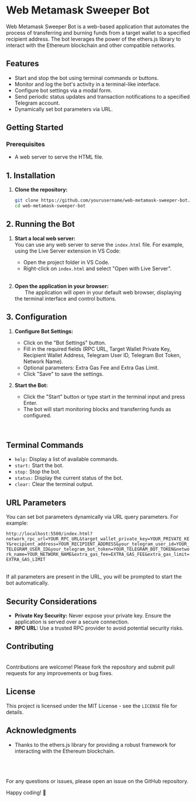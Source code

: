 # Web Metamask Sweeper Bot

Web Metamask Sweeper Bot is a web-based application that automates the process of transferring and burning funds from a target wallet to a specified recipient address. The bot leverages the power of the ethers.js library to interact with the Ethereum blockchain and other compatible networks.

## **Features**

- Start and stop the bot using terminal commands or buttons.
- Monitor and log the bot's activity in a terminal-like interface.
- Configure bot settings via a modal form.
- Send periodic status updates and transaction notifications to a specified Telegram account.
- Dynamically set bot parameters via URL.

## **Getting Started**

### Prerequisites

- A web server to serve the HTML file.

## 1. Installation

1. **Clone the repository:**
   ```bash
   git clone https://github.com/yourusername/web-metamask-sweeper-bot.git
   cd web-metamask-sweeper-bot
   ```

## 2. Running the Bot

1. **Start a local web server:**
    <br>
    You can use any web server to serve the `index.html` file. For example, using the Live Server extension in VS Code:

    - Open the project folder in VS Code.
    - Right-click on `index.html` and select "Open with Live Server".

    <br>
2. **Open the application in your browser:**
    <br>
     &nbsp;&nbsp;&nbsp;&nbsp;&nbsp;&nbsp;   The application will open in your default web browser, displaying the terminal interface and control buttons.

## 3. Configuration

1. **Configure Bot Settings:**

    - Click on the "Bot Settings" button.
    - Fill in the required fields (RPC URL, Target Wallet Private Key, Recipient Wallet Address, Telegram User ID, Telegram Bot Token, Network Name).
    - Optional parameters: Extra Gas Fee and Extra Gas Limit.
    - Click "Save" to save the settings.

1. **Start the Bot:**
    - Click the "Start" button or type start in the terminal input and press Enter.
    - The bot will start monitoring blocks and transferring funds as configured.

<br>

## Terminal Commands
- `help:` Display a list of available commands.
- `start:` Start the bot.
- `stop:` Stop the bot.
- `status:` Display the current status of the bot.
- `clear:` Clear the terminal output.

## URL Parameters
You can set bot parameters dynamically via URL query parameters. For example:

```http://localhost:5500/index.html?network_rpc_url=YOUR_RPC_URL&target_wallet_private_key=YOUR_PRIVATE_KEY&recipient_address=YOUR_RECIPIENT_ADDRESS&your_telegram_user_id=YOUR_TELEGRAM_USER_ID&your_telegram_bot_token=YOUR_TELEGRAM_BOT_TOKEN&network_name=YOUR_NETWORK_NAME&extra_gas_fee=EXTRA_GAS_FEE&extra_gas_limit=EXTRA_GAS_LIMIT```

<br>
If all parameters are present in the URL, you will be prompted to start the bot automatically.

<br>

## Security Considerations

- **Private Key Security:** Never expose your private key. Ensure the application is served over a secure connection.
- **RPC URL:** Use a trusted RPC provider to avoid potential security risks.

## Contributing
<br>
Contributions are welcome! Please fork the repository and submit pull requests for any improvements or bug fixes.

## License

This project is licensed under the MIT License - see the `LICENSE` file for details.


## Acknowledgments
- Thanks to the ethers.js library for providing a robust framework for interacting with the Ethereum blockchain.


<br>
<br>
<br>
For any questions or issues, please open an issue on the GitHub repository.

Happy coding! 🎉
